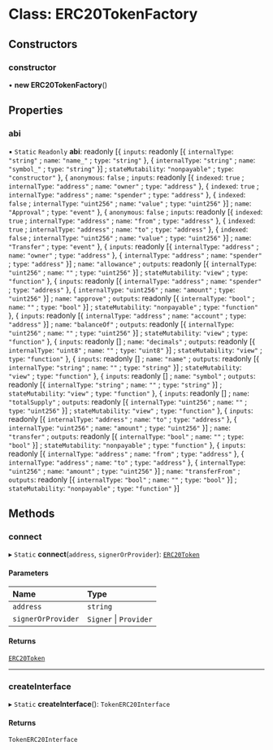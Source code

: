 # Class: ERC20TokenFactory

## Constructors

### constructor

• **new ERC20TokenFactory**()

## Properties

### abi

▪ `Static` `Readonly` **abi**: readonly [{ `inputs`: readonly [{ `internalType`: ``"string"`` ; `name`: ``"name_"`` ; `type`: ``"string"``  }, { `internalType`: ``"string"`` ; `name`: ``"symbol_"`` ; `type`: ``"string"``  }] ; `stateMutability`: ``"nonpayable"`` ; `type`: ``"constructor"``  }, { `anonymous`: ``false`` ; `inputs`: readonly [{ `indexed`: ``true`` ; `internalType`: ``"address"`` ; `name`: ``"owner"`` ; `type`: ``"address"``  }, { `indexed`: ``true`` ; `internalType`: ``"address"`` ; `name`: ``"spender"`` ; `type`: ``"address"``  }, { `indexed`: ``false`` ; `internalType`: ``"uint256"`` ; `name`: ``"value"`` ; `type`: ``"uint256"``  }] ; `name`: ``"Approval"`` ; `type`: ``"event"``  }, { `anonymous`: ``false`` ; `inputs`: readonly [{ `indexed`: ``true`` ; `internalType`: ``"address"`` ; `name`: ``"from"`` ; `type`: ``"address"``  }, { `indexed`: ``true`` ; `internalType`: ``"address"`` ; `name`: ``"to"`` ; `type`: ``"address"``  }, { `indexed`: ``false`` ; `internalType`: ``"uint256"`` ; `name`: ``"value"`` ; `type`: ``"uint256"``  }] ; `name`: ``"Transfer"`` ; `type`: ``"event"``  }, { `inputs`: readonly [{ `internalType`: ``"address"`` ; `name`: ``"owner"`` ; `type`: ``"address"``  }, { `internalType`: ``"address"`` ; `name`: ``"spender"`` ; `type`: ``"address"``  }] ; `name`: ``"allowance"`` ; `outputs`: readonly [{ `internalType`: ``"uint256"`` ; `name`: ``""`` ; `type`: ``"uint256"``  }] ; `stateMutability`: ``"view"`` ; `type`: ``"function"``  }, { `inputs`: readonly [{ `internalType`: ``"address"`` ; `name`: ``"spender"`` ; `type`: ``"address"``  }, { `internalType`: ``"uint256"`` ; `name`: ``"amount"`` ; `type`: ``"uint256"``  }] ; `name`: ``"approve"`` ; `outputs`: readonly [{ `internalType`: ``"bool"`` ; `name`: ``""`` ; `type`: ``"bool"``  }] ; `stateMutability`: ``"nonpayable"`` ; `type`: ``"function"``  }, { `inputs`: readonly [{ `internalType`: ``"address"`` ; `name`: ``"account"`` ; `type`: ``"address"``  }] ; `name`: ``"balanceOf"`` ; `outputs`: readonly [{ `internalType`: ``"uint256"`` ; `name`: ``""`` ; `type`: ``"uint256"``  }] ; `stateMutability`: ``"view"`` ; `type`: ``"function"``  }, { `inputs`: readonly [] ; `name`: ``"decimals"`` ; `outputs`: readonly [{ `internalType`: ``"uint8"`` ; `name`: ``""`` ; `type`: ``"uint8"``  }] ; `stateMutability`: ``"view"`` ; `type`: ``"function"``  }, { `inputs`: readonly [] ; `name`: ``"name"`` ; `outputs`: readonly [{ `internalType`: ``"string"`` ; `name`: ``""`` ; `type`: ``"string"``  }] ; `stateMutability`: ``"view"`` ; `type`: ``"function"``  }, { `inputs`: readonly [] ; `name`: ``"symbol"`` ; `outputs`: readonly [{ `internalType`: ``"string"`` ; `name`: ``""`` ; `type`: ``"string"``  }] ; `stateMutability`: ``"view"`` ; `type`: ``"function"``  }, { `inputs`: readonly [] ; `name`: ``"totalSupply"`` ; `outputs`: readonly [{ `internalType`: ``"uint256"`` ; `name`: ``""`` ; `type`: ``"uint256"``  }] ; `stateMutability`: ``"view"`` ; `type`: ``"function"``  }, { `inputs`: readonly [{ `internalType`: ``"address"`` ; `name`: ``"to"`` ; `type`: ``"address"``  }, { `internalType`: ``"uint256"`` ; `name`: ``"amount"`` ; `type`: ``"uint256"``  }] ; `name`: ``"transfer"`` ; `outputs`: readonly [{ `internalType`: ``"bool"`` ; `name`: ``""`` ; `type`: ``"bool"``  }] ; `stateMutability`: ``"nonpayable"`` ; `type`: ``"function"``  }, { `inputs`: readonly [{ `internalType`: ``"address"`` ; `name`: ``"from"`` ; `type`: ``"address"``  }, { `internalType`: ``"address"`` ; `name`: ``"to"`` ; `type`: ``"address"``  }, { `internalType`: ``"uint256"`` ; `name`: ``"amount"`` ; `type`: ``"uint256"``  }] ; `name`: ``"transferFrom"`` ; `outputs`: readonly [{ `internalType`: ``"bool"`` ; `name`: ``""`` ; `type`: ``"bool"``  }] ; `stateMutability`: ``"nonpayable"`` ; `type`: ``"function"``  }]

## Methods

### connect

▸ `Static` **connect**(`address`, `signerOrProvider`): [`ERC20Token`](../interfaces/ERC20Token.md)

#### Parameters

| Name | Type |
| :------ | :------ |
| `address` | `string` |
| `signerOrProvider` | `Signer` \| `Provider` |

#### Returns

[`ERC20Token`](../interfaces/ERC20Token.md)

___

### createInterface

▸ `Static` **createInterface**(): `TokenERC20Interface`

#### Returns

`TokenERC20Interface`
